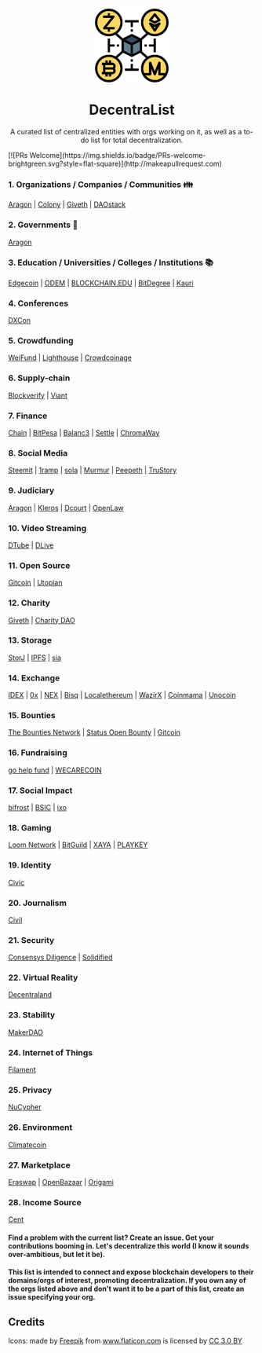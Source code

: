 <p align="center">
  <img src="./cryptocurrency.png" align="center" width="150">
</p>

<h1 align="center">DecentraList</h1>
<p align="center">A curated list of  centralized entities with orgs working on it, as well as a to-do list for total decentralization.</p>    [![PRs Welcome](https://img.shields.io/badge/PRs-welcome-brightgreen.svg?style=flat-square)](http://makeapullrequest.com)
  

### 1. Organizations / Companies / Communities  :family: 
  [Aragon](https://aragon.org/) | [Colony](https://colony.io/) | [Giveth](https://giveth.io/) | [DAOstack](http://daostack.io/)

### 2. Governments :busts_in_silhouette:
  [Aragon](https://aragon.org/)

### 3. Education / Universities / Colleges / Institutions  :books:
[Edgecoin](https://www.edgecoin.io/) | [ODEM](https://odem.io/) | [BLOCKCHAIN.EDU](https://blockchainedu.io/) | [BitDegree](https://www.bitdegree.org) | [Kauri](https://kauri.io/)

### 4. Conferences
  [DXCon](https://github.com/Blockternship/DXCon)

### 5. Crowdfunding 
  [WeiFund](http://weifund.io/) | [Lighthouse](https://lighthouse.cash/) | [Crowdcoinage](https://crowdcoinage.com/)

### 6. Supply-chain
[Blockverify](http://www.blockverify.io/) | [Viant](https://viant.io/)

### 7. Finance
[Chain](https://chain.com/) | [BitPesa](https://www.bitpesa.co/) | [Balanc3](https://www.balanc3.net/) | [Settle](https://settle.finance/) | [ChromaWay](https://chromaway.com/)

### 8. Social Media
  [Steemit](https://steemit.com/) | [1ramp](https://1ramp.io/) | [sola](https://sola.ai/) | [Murmur](https://www.murmurdapp.com/) | [Peepeth](https://peepeth.com/welcome) | [TruStory](https://www.trustory.io/)

### 9. Judiciary
  [Aragon](https://aragon.org/) | [Kleros](https://kleros.io/) | [Dcourt](https://dcourt.io/) | [OpenLaw](https://openlaw.io/)

### 10. Video Streaming
  [DTube](https://d.tube/) | [DLive](https://dlive.io/)

### 11. Open Source
  [Gitcoin](https://gitcoin.co/) | [Utopian](https://join.utopian.io/)

### 12. Charity
  [Giveth](https://giveth.io/) | [Charity DAO](http://charity-dao.org/)
  
### 13. Storage
  [StorJ](https://storj.io/) | [IPFS](https://ipfs.io/) | [sia](http://www.sia.tech/)

### 14. Exchange
  [IDEX](https://idex.market/) | [0x](https://0xproject.com/) | [NEX](https://neonexchange.org/) | [Bisq](https://bisq.network/) | [Localethereum](https://localethereum.com/) | [WazirX](https://wazirx.com/) | [Coinmama](https://www.coinmama.com/?cxd=49533_372799&affid=49533) | [Unocoin](https://www.unocoin.com/)
              
### 15. Bounties
  [The Bounties Network](https://bounties.network/) | [Status Open Bounty](https://openbounty.status.im/) | [Gitcoin](https://gitcoin.co/)
  
### 16. Fundraising
  [go help fund](https://gohelpfund.com/) | [WECARECOIN](https://wecarecoin.com/)
  
### 17. Social Impact
  [bifrost](https://www.projectbifrost.com/) | [BSIC](https://www.blockchainforsocialimpact.com/) | [ixo](https://ixo.world/)
  
### 18. Gaming
  [Loom Network](https://loomx.io/) | [BitGuild](https://bitguild.io/) | [XAYA](https://xaya.io/) | [PLAYKEY](https://playkey.io/en/)
  
### 19. Identity
[Civic](https://www.civic.com/)

### 20. Journalism
[Civil](https://civil.co/)

### 21. Security
[Consensys Diligence](https://consensys.net/diligence/) | [Solidified](https://solidified.io/)

### 22. Virtual Reality
[Decentraland](https://decentraland.org/)

### 23. Stability
[MakerDAO](https://makerdao.com/dai)

### 24. Internet of Things
[Filament](https://filament.com/)

### 25. Privacy
[NuCypher](https://www.nucypher.com/)

### 26. Environment
[Climatecoin](https://climatecoin.io/)

### 27. Marketplace
[Eraswap](https://www.eraswaptoken.io/) | [OpenBazaar](https://openbazaar.org/) | [Origami](https://ori.network/)

### 28. Income Source
[Cent](https://beta.cent.co/)
  
#### Find a problem with the current list? Create an issue. Get your contributions booming in. Let's decentralize this world (I know it sounds over-ambitious, but let it be).

#### This list is intended to connect and expose blockchain developers to their domains/orgs of interest, promoting decentralization. If you own any of the orgs listed above and don't want it to be a part of this list, create an issue specifying your org.

## Credits

<div>Icons: made by <a href="https://www.flaticon.com/authors/freepik" title="Freepik">Freepik</a> from <a href="https://www.flaticon.com/" title="Flaticon">www.flaticon.com</a> is licensed by <a href="http://creativecommons.org/licenses/by/3.0/" title="Creative Commons BY 3.0" target="_blank">CC 3.0 BY</a></div>
